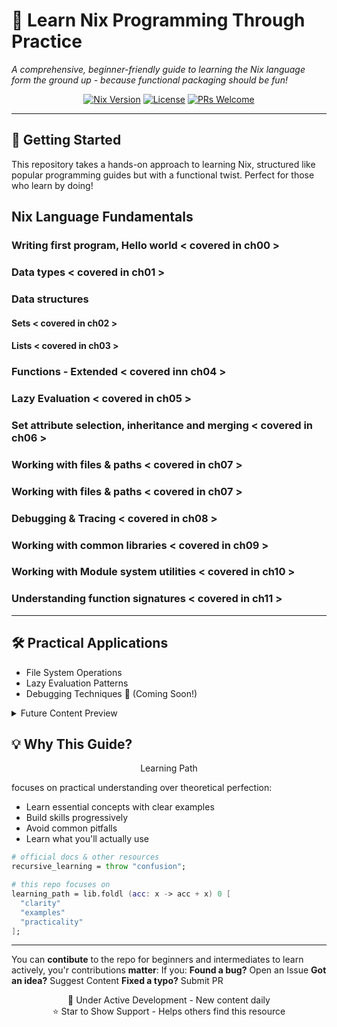 # 🐧 Learn Nix Programming Through Practice

*A comprehensive, beginner-friendly guide to learning the Nix language  form the ground up - because functional packaging should be fun!*

<div align="center">

[![Nix Version](https://img.shields.io/badge/Nix-2.24.12-blue?logo=nixos&logoColor=white)](https://nixos.org)
[![License](https://img.shields.io/badge/License-MIT-green.svg)](LICENSE)
[![PRs Welcome](https://img.shields.io/badge/PRs-welcome-brightgreen.svg)](CONTRIBUTING.md)

</div>

---

## 🚀 Getting Started

This repository takes a hands-on approach to learning Nix, structured like popular programming guides but with a functional twist. Perfect for those who learn by doing!


## Nix Language Fundamentals

### Writing first program, Hello world < covered in ch00 >

### Data types < covered in ch01 >

### Data structures
#### Sets < covered in ch02 >
#### Lists < covered in ch03 >


### Functions - Extended < covered inn ch04 > 

### Lazy Evaluation < covered in ch05 > 

### Set attribute selection, inheritance and merging < covered in ch06 >

### Working with files & paths < covered in ch07 >

### Working with files & paths < covered in ch07 >

### Debugging & Tracing < covered in ch08 >

### Working with common libraries < covered in ch09 >

### Working with Module system utilities < covered in ch10 >

### Understanding function signatures < covered in ch11 >

---

## 🛠 Practical Applications
- File System Operations
- Lazy Evaluation Patterns
- Debugging Techniques 🐛 (Coming Soon!)

<details>
<summary>Future Content Preview</summary>

- Derivation Patterns
- NixOS Module System
- Advanced Package Composition
- Performance Optimization
- Real-world Project Templates
</details>

## 💡 Why This Guide?

<div align="center">
Learning Path
</div>

focuses on practical understanding over theoretical perfection:
- Learn essential concepts with clear examples
- Build skills progressively
- Avoid common pitfalls
- Learn what you'll actually use

```nix
# official docs & other resources 
recursive_learning = throw "confusion";

# this repo focuses on 
learning_path = lib.foldl (acc: x -> acc + x) 0 [
  "clarity"
  "examples"
  "practicality"
];
```

---

You can **contibute** to the repo for beginners and intermediates to learn actively, you'r contributions **matter**:
If you:
    **Found a bug?** Open an Issue
    **Got an idea?** Suggest Content
    **Fixed a typo?** Submit PR


<div align="center">
🔧 Under Active Development - New content daily</br>
⭐ Star to Show Support - Helps others find this resource</br>
</div>
